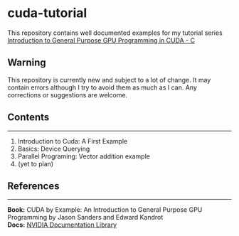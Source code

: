 # cuda-tutorial

This repository contains well documented examples for my tutorial series <br>
[Introduction to General Purpose GPU Programming in CUDA - C](https://www.youtube.com/watch?v=0jQ6lqss2F4&list=PLdt4YqjQfDPl7l_H4NKfDVCxpBfU93yB9)

## Warning
This repository is currently new and subject to a lot of change. It may contain errors although I try to avoid them as much as I can. Any corrections or suggestions are welcome.

## Contents <br>
---
<ol>
  <li> Introduction to Cuda: A First Example </li>
  <li> Basics: Device Querying </li>
  <li> Parallel Programing: Vector addition example </li>
  <li> (yet to plan) </li>
</ol>

## References <br>
---
**Book:** CUDA by Example: An Introduction to General Purpose GPU Programming by Jason Sanders and Edward Kandrot <br>
**Docs:** [NVIDIA Documentation Library](http://horacio9573.no-ip.org/cuda/index.html)

